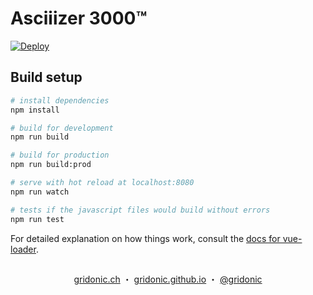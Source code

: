 # Asciiizer 3000™

[![Deploy](https://www.herokucdn.com/deploy/button.svg)](https://heroku.com/deploy)

## Build setup

``` bash
# install dependencies
npm install

# build for development
npm run build

# build for production
npm run build:prod

# serve with hot reload at localhost:8080
npm run watch

# tests if the javascript files would build without errors
npm run test
```

For detailed explanation on how things work, consult the [docs for vue-loader](http://vuejs.github.io/vue-loader).

[webpack]: https://webpack.js.org/
[code-splitting]: https://webpack.js.org/guides/code-splitting/#on-demand-code-splitting
[Vue.js]: https://vuejs.org/
[asynchronous]: https://vuejs.org/v2/guide/components.html#Async-Components
[scoped css]: https://vue-loader.vuejs.org/en/features/scoped-css.html
[Babel]: https://babeljs.io/

##  
<p align="center">
  <a href="https://gridonic.ch">gridonic.ch</a> ・
  <a href="https://gridonic.github.io">gridonic.github.io</a> ・
  <a href="https://twitter.com/gridonic">@gridonic</a>
</p>
